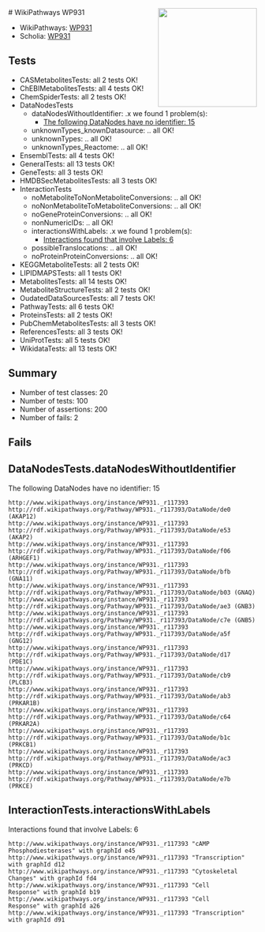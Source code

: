 <img style="float: right; width: 200px" src="https://upload.wikimedia.org/wikipedia/commons/thumb/8/83/Wplogo_with_text_500.png/640px-Wplogo_with_text_500.png" />
# WikiPathways WP931

* WikiPathways: [WP931](https://new.wikipathways.org/pathways/WP931)
* Scholia: [WP931](https://scholia.toolforge.org/wikipathways/WP931)
## Tests
* CASMetabolitesTests: all 2 tests OK!
* ChEBIMetabolitesTests: all 4 tests OK!
* ChemSpiderTests: all 2 tests OK!
* DataNodesTests
    * dataNodesWithoutIdentifier: .x we found 1 problem(s):
        * [The following DataNodes have no identifier: 15](#8792c495)
    * unknownTypes_knownDatasource: .. all OK!
    * unknownTypes: .. all OK!
    * unknownTypes_Reactome: .. all OK!
* EnsemblTests: all 4 tests OK!
* GeneralTests: all 13 tests OK!
* GeneTests: all 3 tests OK!
* HMDBSecMetabolitesTests: all 3 tests OK!
* InteractionTests
    * noMetaboliteToNonMetaboliteConversions: .. all OK!
    * noNonMetaboliteToMetaboliteConversions: .. all OK!
    * noGeneProteinConversions: .. all OK!
    * nonNumericIDs: .. all OK!
    * interactionsWithLabels: .x we found 1 problem(s):
        * [Interactions found that involve Labels: 6](#630d267d)
    * possibleTranslocations: .. all OK!
    * noProteinProteinConversions: .. all OK!
* KEGGMetaboliteTests: all 2 tests OK!
* LIPIDMAPSTests: all 1 tests OK!
* MetabolitesTests: all 14 tests OK!
* MetaboliteStructureTests: all 2 tests OK!
* OudatedDataSourcesTests: all 7 tests OK!
* PathwayTests: all 6 tests OK!
* ProteinsTests: all 2 tests OK!
* PubChemMetabolitesTests: all 3 tests OK!
* ReferencesTests: all 3 tests OK!
* UniProtTests: all 5 tests OK!
* WikidataTests: all 13 tests OK!


## Summary

* Number of test classes: 20
* Number of tests: 100
* Number of assertions: 200
* Number of fails: 2

## Fails

<a name="8792c495" />

## DataNodesTests.dataNodesWithoutIdentifier

The following DataNodes have no identifier: 15
```
http://www.wikipathways.org/instance/WP931._r117393 http://rdf.wikipathways.org/Pathway/WP931._r117393/DataNode/de0 (AKAP12)
http://www.wikipathways.org/instance/WP931._r117393 http://rdf.wikipathways.org/Pathway/WP931._r117393/DataNode/e53 (AKAP2)
http://www.wikipathways.org/instance/WP931._r117393 http://rdf.wikipathways.org/Pathway/WP931._r117393/DataNode/f06 (ARHGEF1)
http://www.wikipathways.org/instance/WP931._r117393 http://rdf.wikipathways.org/Pathway/WP931._r117393/DataNode/bfb (GNA11)
http://www.wikipathways.org/instance/WP931._r117393 http://rdf.wikipathways.org/Pathway/WP931._r117393/DataNode/b03 (GNAQ)
http://www.wikipathways.org/instance/WP931._r117393 http://rdf.wikipathways.org/Pathway/WP931._r117393/DataNode/ae3 (GNB3)
http://www.wikipathways.org/instance/WP931._r117393 http://rdf.wikipathways.org/Pathway/WP931._r117393/DataNode/c7e (GNB5)
http://www.wikipathways.org/instance/WP931._r117393 http://rdf.wikipathways.org/Pathway/WP931._r117393/DataNode/a5f (GNG12)
http://www.wikipathways.org/instance/WP931._r117393 http://rdf.wikipathways.org/Pathway/WP931._r117393/DataNode/d17 (PDE1C)
http://www.wikipathways.org/instance/WP931._r117393 http://rdf.wikipathways.org/Pathway/WP931._r117393/DataNode/cb9 (PLCB3)
http://www.wikipathways.org/instance/WP931._r117393 http://rdf.wikipathways.org/Pathway/WP931._r117393/DataNode/ab3 (PRKAR1B)
http://www.wikipathways.org/instance/WP931._r117393 http://rdf.wikipathways.org/Pathway/WP931._r117393/DataNode/c64 (PRKAR2A)
http://www.wikipathways.org/instance/WP931._r117393 http://rdf.wikipathways.org/Pathway/WP931._r117393/DataNode/b1c (PRKCB1)
http://www.wikipathways.org/instance/WP931._r117393 http://rdf.wikipathways.org/Pathway/WP931._r117393/DataNode/ac3 (PRKCD)
http://www.wikipathways.org/instance/WP931._r117393 http://rdf.wikipathways.org/Pathway/WP931._r117393/DataNode/e7b (PRKCE)
```

<a name="630d267d" />

## InteractionTests.interactionsWithLabels

Interactions found that involve Labels: 6
```
http://www.wikipathways.org/instance/WP931._r117393 "cAMP
Phosphodiesterases" with graphId e45
http://www.wikipathways.org/instance/WP931._r117393 "Transcription" with graphId d12
http://www.wikipathways.org/instance/WP931._r117393 "Cytoskeletal
Changes" with graphId fd4
http://www.wikipathways.org/instance/WP931._r117393 "Cell
Response" with graphId b19
http://www.wikipathways.org/instance/WP931._r117393 "Cell
Response" with graphId a26
http://www.wikipathways.org/instance/WP931._r117393 "Transcription" with graphId d91
```

